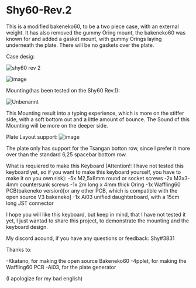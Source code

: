 # Shy60-Rev.2
This is a modified bakeneko60, to be a two piece case, with an external weight. It has also removed the gummy Oring mount, the bakeneko60 was known for and added a gasket mount, with gummy Orings laying underneath the plate. There will be no gaskets over the plate.

Case desig:

![shy60 rev 2](https://user-images.githubusercontent.com/107112751/184475124-bdb51ae7-5771-429e-bc0c-c163ec432521.png)

![image](https://user-images.githubusercontent.com/107112751/184475130-172a6001-23ee-4257-a975-b645438abc1e.png)


Mounting(has been tested on the Shy60 Rev.1):

![Unbenannt](https://user-images.githubusercontent.com/107112751/184475320-a7ee4e03-f55a-40fe-8c3c-51b742c63440.png)

This Mounting result into a typing experience, which is more on the stiffer side, with a soft bottom out and a little amount of bounce.
The Sound of this Mounting will be more on the deeper side.

Plate Layout support:
![image](https://user-images.githubusercontent.com/107112751/184475975-a29d42c9-96a8-41eb-92f5-d5147e42af16.png)

The plate only has support for the Tsangan botton row, since I prefer it more over than the standard 6,25 spacebar bottom row.

What is requiered to make this Keyboard (Attention!: I have not tested this keyboard yet, so if you want to make this keyboard yourself, you have to make it on you own risk):
 -5x   M2,5x8mm  round or socket screws
 -2x   M3x3-4mm countersunk screws
 -1x   2m long x 4mm thick Oring
 -1x   Waffling60 PCB(bakeneko version)[or any other PCB, which is compatible with the open source V3 bakeneko]
 -1x   Ai03 unified daughterboard, with a 15cm long JST connector
 
 I hope you will like this keyboard, but keep in mind, that I have not tested it yet, I just wantad to share this project, to demonstrate the mounting and the keyboard  design.
 
 My discord acound, if you have any questions or feedback: Shy#3831
 
 Thanks to:
 
  -Kkatano, for making the open source Bakeneko60
  -4pplet, for making the Waffling60 PCB
  -Ai03, for the plate generator
  
 (I apologize for my bad english)

